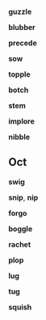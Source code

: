 
**guzzle**  

**blubber**  

**precede**  

**sow** 

**topple**  

**botch**  

**stem** 

**implore**  

**nibble**

## Oct 

**swig**

**snip**, **nip** 

**forgo**  

**boggle**  

**rachet**

**plop**  

**lug**

**tug** 

**squish**  

